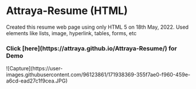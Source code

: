 # Attraya-Resume (HTML)
Created this resume web page using only HTML 5 on 18th May, 2022. Used elements like lists, image, hyperlink, tables, forms, etc
<h3>Click [here](https://attraya.github.io/Attraya-Resume/) for Demo </h3>
![Capture](https://user-images.githubusercontent.com/96123861/171938369-355f7ae0-f960-459e-a6cd-ead27c1f9cea.JPG)
